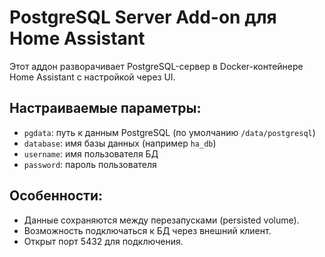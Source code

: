 # PostgreSQL Server Add-on для Home Assistant

Этот аддон разворачивает PostgreSQL-сервер в Docker-контейнере Home Assistant с настройкой через UI.

## Настраиваемые параметры:
- `pgdata`: путь к данным PostgreSQL (по умолчанию `/data/postgresql`)
- `database`: имя базы данных (например `ha_db`)
- `username`: имя пользователя БД
- `password`: пароль пользователя

## Особенности:
- Данные сохраняются между перезапусками (persisted volume).
- Возможность подключаться к БД через внешний клиент.
- Открыт порт 5432 для подключения.
